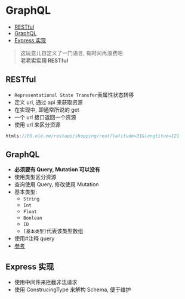 # GraphQL

<!-- TOC -->

- [RESTful](#restful)
- [GraphQL](#graphql-1)
- [Express 实现](#express-实现)

<!-- /TOC -->

> 这玩意儿自定义了一门语言, 有时间再浪费吧  
> **老老实实用 RESTful**

## RESTful

- `Representational State Transfer`表属性状态转移
- 定义 uri, 通过 api 来获取资源
- 在实现中, 即通常所说的 get
- 一个 url 接口返回一个资源
- 使用 url 来区分资源

```javascript
htmls://h5.ele.me/restapi/shopping/rest?latitude=31&longtitue=121
```

## GraphQL

- **必须要有 Query, Mutation 可以没有**
- 使用类型区分资源
- 查询使用 Query, 修改使用 Mutation
- 基本类型:
  - `String`
  - `Int`
  - `Float`
  - `Boolean`
  - `ID`
  - `[基本类型]`代表该类型数组
- 使用#注释 query
- [参考](http://graphql.cn/code/)

## Express 实现

- 使用中间件来拦截非法请求
- 使用 ConstrucingType 来解构 Schema, 便于维护
